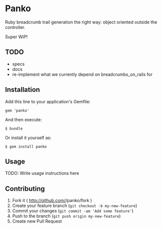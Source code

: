 # Panko

Ruby breadcrumb trail generation the right way: object oriented outside the controller.

Super WiP!

## TODO

  * specs
  * docs
  * re-implement what we currently depend on breadcrumbs_on_rails for

## Installation

Add this line to your application's Gemfile:

    gem 'panko'

And then execute:

    $ bundle

Or install it yourself as:

    $ gem install panko

## Usage

TODO: Write usage instructions here

## Contributing

1. Fork it ( http://github.com/<my-github-username>/panko/fork )
2. Create your feature branch (`git checkout -b my-new-feature`)
3. Commit your changes (`git commit -am 'Add some feature'`)
4. Push to the branch (`git push origin my-new-feature`)
5. Create new Pull Request
